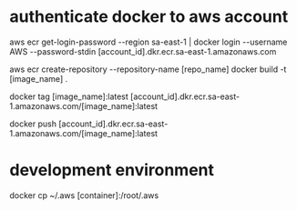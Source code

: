 # authenticate docker to aws account

aws ecr get-login-password --region sa-east-1 | docker login --username AWS --password-stdin [account_id].dkr.ecr.sa-east-1.amazonaws.com

aws ecr create-repository --repository-name [repo_name]
docker build -t [image_name] .

docker tag [image_name]:latest [account_id].dkr.ecr.sa-east-1.amazonaws.com/[image_name]:latest

docker push [account_id].dkr.ecr.sa-east-1.amazonaws.com/[image_name]:latest


# development environment
docker cp ~/.aws [container]:/root/.aws
